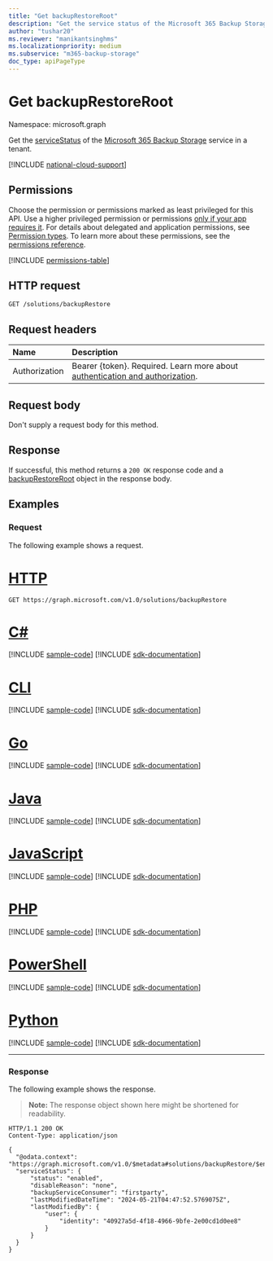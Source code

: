 ```yaml
---
title: "Get backupRestoreRoot"
description: "Get the service status of the Microsoft 365 Backup Storage service in a tenant."
author: "tushar20"
ms.reviewer: "manikantsinghms"
ms.localizationpriority: medium
ms.subservice: "m365-backup-storage"
doc_type: apiPageType
---
```


# Get backupRestoreRoot

Namespace: microsoft.graph

Get the [serviceStatus](../resources/servicestatus.md) of the [Microsoft 365 Backup Storage](../resources/backuprestoreroot.md) service in a tenant.

[!INCLUDE [national-cloud-support](../../includes/global-only.md)]

## Permissions

Choose the permission or permissions marked as least privileged for this API. Use a higher privileged permission or permissions [only if your app requires it](/graph/permissions-overview#best-practices-for-using-microsoft-graph-permissions). For details about delegated and application permissions, see [Permission types](/graph/permissions-overview#permission-types). To learn more about these permissions, see the [permissions reference](/graph/permissions-reference).

<!-- { "blockType": "permissions", "name": "backuprestoreroot_get" } -->
[!INCLUDE [permissions-table](../includes/permissions/backuprestoreroot-get-permissions.md)]

## HTTP request

<!-- {
  "blockType": "ignored"
}
-->
``` http
GET /solutions/backupRestore
```

## Request headers

|Name|Description|
|:---|:---|
|Authorization|Bearer {token}. Required. Learn more about [authentication and authorization](/graph/auth/auth-concepts).|

## Request body

Don't supply a request body for this method.

## Response

If successful, this method returns a `200 OK` response code and a [backupRestoreRoot](../resources/backuprestoreroot.md) object in the response body.

## Examples

### Request

The following example shows a request.

# [HTTP](#tab/http)
<!-- {
  "blockType": "request",
  "name": "backuprestoreroot_get"
}
-->
``` http
GET https://graph.microsoft.com/v1.0/solutions/backupRestore
```

# [C#](#tab/csharp)
[!INCLUDE [sample-code](../includes/snippets/csharp/backuprestoreroot-get-csharp-snippets.md)]
[!INCLUDE [sdk-documentation](../includes/snippets/snippets-sdk-documentation-link.md)]

# [CLI](#tab/cli)
[!INCLUDE [sample-code](../includes/snippets/cli/backuprestoreroot-get-cli-snippets.md)]
[!INCLUDE [sdk-documentation](../includes/snippets/snippets-sdk-documentation-link.md)]

# [Go](#tab/go)
[!INCLUDE [sample-code](../includes/snippets/go/backuprestoreroot-get-go-snippets.md)]
[!INCLUDE [sdk-documentation](../includes/snippets/snippets-sdk-documentation-link.md)]

# [Java](#tab/java)
[!INCLUDE [sample-code](../includes/snippets/java/backuprestoreroot-get-java-snippets.md)]
[!INCLUDE [sdk-documentation](../includes/snippets/snippets-sdk-documentation-link.md)]

# [JavaScript](#tab/javascript)
[!INCLUDE [sample-code](../includes/snippets/javascript/backuprestoreroot-get-javascript-snippets.md)]
[!INCLUDE [sdk-documentation](../includes/snippets/snippets-sdk-documentation-link.md)]

# [PHP](#tab/php)
[!INCLUDE [sample-code](../includes/snippets/php/backuprestoreroot-get-php-snippets.md)]
[!INCLUDE [sdk-documentation](../includes/snippets/snippets-sdk-documentation-link.md)]

# [PowerShell](#tab/powershell)
[!INCLUDE [sample-code](../includes/snippets/powershell/backuprestoreroot-get-powershell-snippets.md)]
[!INCLUDE [sdk-documentation](../includes/snippets/snippets-sdk-documentation-link.md)]

# [Python](#tab/python)
[!INCLUDE [sample-code](../includes/snippets/python/backuprestoreroot-get-python-snippets.md)]
[!INCLUDE [sdk-documentation](../includes/snippets/snippets-sdk-documentation-link.md)]

---

### Response

The following example shows the response.
>**Note:** The response object shown here might be shortened for readability.
<!-- {
  "blockType": "response",
  "truncated": true,
  "@odata.type": "microsoft.graph.backupRestoreRoot"
}
-->
``` http
HTTP/1.1 200 OK
Content-Type: application/json

{
  "@odata.context": "https://graph.microsoft.com/v1.0/$metadata#solutions/backupRestore/$entity",
  "serviceStatus": {
      "status": "enabled",
      "disableReason": "none",
      "backupServiceConsumer": "firstparty",
      "lastModifiedDateTime": "2024-05-21T04:47:52.5769075Z",
      "lastModifiedBy": {
          "user": {
              "identity": "40927a5d-4f18-4966-9bfe-2e00cd1d0ee8"
          }
      }
  }
}
```

